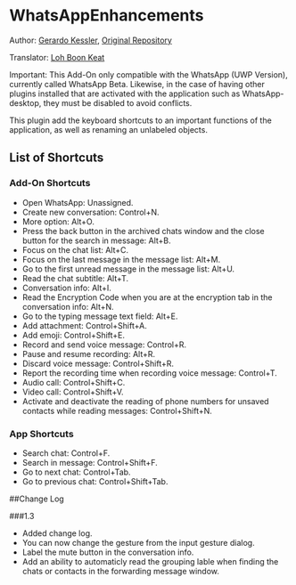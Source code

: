# WhatsAppEnhancements

Author: [Gerardo Kessler](http://gera.ar), [Original Repository](https://github.com/GerardKessler/whatsapp)

Translator: [Loh Boon Keat](https://github.com/lbk2907/)

Important:
This Add-On only compatible with the  WhatsApp (UWP Version), currently called WhatsApp Beta. Likewise, in the case of having other plugins installed that are activated with the application such as WhatsApp-desktop, they must be disabled to avoid conflicts.

This plugin add the keyboard shortcuts to an important functions of the application, as well as renaming an unlabeled objects.

## List of Shortcuts

### Add-On Shortcuts

* Open WhatsApp: Unassigned.
* Create new conversation: Control+N.
* More option: Alt+O.
* Press the back button in the archived chats window and the close button for the search in message: Alt+B.
* Focus on the chat list: Alt+C.
* Focus on the last message in the message list: Alt+M.
* Go to the first unread message in the message list: Alt+U.
* Read the chat subtitle: Alt+T.
* Conversation info: Alt+I.
* Read the Encryption Code when you are at the encryption tab in the conversation info: Alt+N.
* Go to the typing message text field: Alt+E.
* Add attachment: Control+Shift+A.
* Add emoji: Control+Shift+E.
* Record and send voice message: Control+R.
* Pause and resume recording: Alt+R.
* Discard voice message: Control+Shift+R.
* Report the recording time when recording voice message: Control+T.
* Audio call: Control+Shift+C.
* Video call: Control+Shift+V.
* Activate and deactivate the reading of phone numbers for unsaved contacts while reading messages: Control+Shift+N.

### App Shortcuts

* Search  chat: Control+F.
* Search in message: Control+Shift+F.
* Go to next chat: Control+Tab.
* Go to previous chat: Control+Shift+Tab.

##Change Log

###1.3

* Added change log.
* You can now change the gesture from the input gesture dialog.
* Label the mute button in the conversation info.
* Add an ability to automaticly read the grouping lable when finding the chats or contacts in the forwarding message window.
